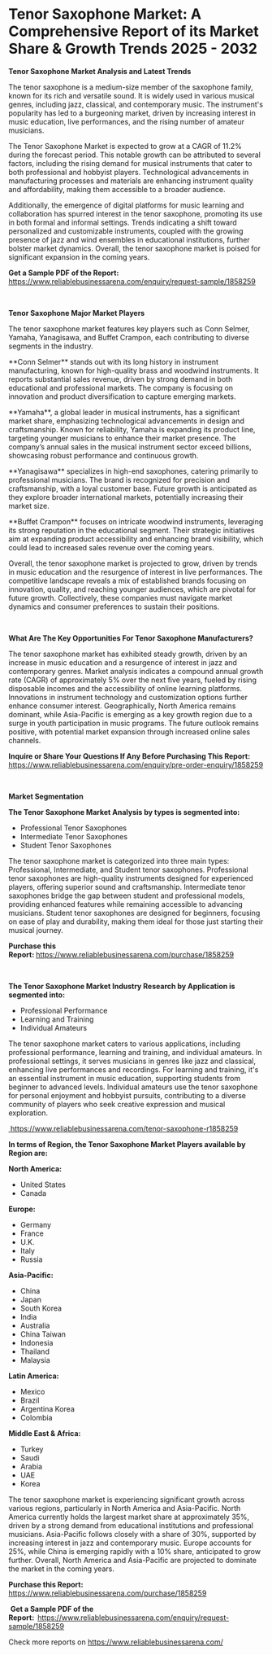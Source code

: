 <p><h1>Tenor Saxophone Market: A Comprehensive Report of its Market Share & Growth Trends 2025 - 2032</h1></p><p><strong>Tenor Saxophone Market Analysis and Latest Trends</strong></p>
<p><p>The tenor saxophone is a medium-size member of the saxophone family, known for its rich and versatile sound. It is widely used in various musical genres, including jazz, classical, and contemporary music. The instrument's popularity has led to a burgeoning market, driven by increasing interest in music education, live performances, and the rising number of amateur musicians.</p><p>The Tenor Saxophone Market is expected to grow at a CAGR of 11.2% during the forecast period. This notable growth can be attributed to several factors, including the rising demand for musical instruments that cater to both professional and hobbyist players. Technological advancements in manufacturing processes and materials are enhancing instrument quality and affordability, making them accessible to a broader audience.</p><p>Additionally, the emergence of digital platforms for music learning and collaboration has spurred interest in the tenor saxophone, promoting its use in both formal and informal settings. Trends indicating a shift toward personalized and customizable instruments, coupled with the growing presence of jazz and wind ensembles in educational institutions, further bolster market dynamics. Overall, the tenor saxophone market is poised for significant expansion in the coming years.</p></p>
<p><strong>Get a Sample PDF of the Report:&nbsp;</strong> <a href="https://www.reliablebusinessarena.com/enquiry/request-sample/1858259?utm_campaign=1932&utm_medium=2&utm_source=Github&utm_content=ia&utm_term=09022025&utm_id=tenor-saxophone">https://www.reliablebusinessarena.com/enquiry/request-sample/1858259</a></p>
<p>&nbsp;</p>
<p><strong>Tenor Saxophone Major Market Players</strong></p>
<p><p>The tenor saxophone market features key players such as Conn Selmer, Yamaha, Yanagisawa, and Buffet Crampon, each contributing to diverse segments in the industry. </p><p>**Conn Selmer** stands out with its long history in instrument manufacturing, known for high-quality brass and woodwind instruments. It reports substantial sales revenue, driven by strong demand in both educational and professional markets. The company is focusing on innovation and product diversification to capture emerging markets.</p><p>**Yamaha**, a global leader in musical instruments, has a significant market share, emphasizing technological advancements in design and craftsmanship. Known for reliability, Yamaha is expanding its product line, targeting younger musicians to enhance their market presence. The company’s annual sales in the musical instrument sector exceed billions, showcasing robust performance and continuous growth.</p><p>**Yanagisawa** specializes in high-end saxophones, catering primarily to professional musicians. The brand is recognized for precision and craftsmanship, with a loyal customer base. Future growth is anticipated as they explore broader international markets, potentially increasing their market size.</p><p>**Buffet Crampon** focuses on intricate woodwind instruments, leveraging its strong reputation in the educational segment. Their strategic initiatives aim at expanding product accessibility and enhancing brand visibility, which could lead to increased sales revenue over the coming years.</p><p>Overall, the tenor saxophone market is projected to grow, driven by trends in music education and the resurgence of interest in live performances. The competitive landscape reveals a mix of established brands focusing on innovation, quality, and reaching younger audiences, which are pivotal for future growth. Collectively, these companies must navigate market dynamics and consumer preferences to sustain their positions.</p></p>
<p>&nbsp;</p>
<p><strong>What Are The Key Opportunities For Tenor Saxophone Manufacturers?</strong></p>
<p><p>The tenor saxophone market has exhibited steady growth, driven by an increase in music education and a resurgence of interest in jazz and contemporary genres. Market analysis indicates a compound annual growth rate (CAGR) of approximately 5% over the next five years, fueled by rising disposable incomes and the accessibility of online learning platforms. Innovations in instrument technology and customization options further enhance consumer interest. Geographically, North America remains dominant, while Asia-Pacific is emerging as a key growth region due to a surge in youth participation in music programs. The future outlook remains positive, with potential market expansion through increased online sales channels.</p></p>
<p><strong>Inquire or Share Your Questions If Any Before Purchasing This Report:</strong> <a href="https://www.reliablebusinessarena.com/enquiry/pre-order-enquiry/1858259?utm_campaign=1932&utm_medium=2&utm_source=Github&utm_content=ia&utm_term=09022025&utm_id=tenor-saxophone">https://www.reliablebusinessarena.com/enquiry/pre-order-enquiry/1858259</a></p>
<p>&nbsp;</p>
<p><strong>Market Segmentation</strong></p>
<p><strong>The Tenor Saxophone Market Analysis by types is segmented into:</strong></p>
<p><ul><li>Professional Tenor Saxophones</li><li>Intermediate Tenor Saxophones</li><li>Student Tenor Saxophones</li></ul></p>
<p><p>The tenor saxophone market is categorized into three main types: Professional, Intermediate, and Student tenor saxophones. Professional tenor saxophones are high-quality instruments designed for experienced players, offering superior sound and craftsmanship. Intermediate tenor saxophones bridge the gap between student and professional models, providing enhanced features while remaining accessible to advancing musicians. Student tenor saxophones are designed for beginners, focusing on ease of play and durability, making them ideal for those just starting their musical journey.</p></p>
<p><strong>Purchase this Report:&nbsp;</strong><a href="https://www.reliablebusinessarena.com/purchase/1858259?utm_campaign=1932&utm_medium=2&utm_source=Github&utm_content=ia&utm_term=09022025&utm_id=tenor-saxophone">https://www.reliablebusinessarena.com/purchase/1858259</a></p>
<p>&nbsp;</p>
<p><strong>The Tenor Saxophone Market Industry Research by Application is segmented into:</strong></p>
<p><ul><li>Professional Performance</li><li>Learning and Training</li><li>Individual Amateurs</li></ul></p>
<p><p>The tenor saxophone market caters to various applications, including professional performance, learning and training, and individual amateurs. In professional settings, it serves musicians in genres like jazz and classical, enhancing live performances and recordings. For learning and training, it's an essential instrument in music education, supporting students from beginner to advanced levels. Individual amateurs use the tenor saxophone for personal enjoyment and hobbyist pursuits, contributing to a diverse community of players who seek creative expression and musical exploration.</p></p>
<p><a href="https://www.reliablebusinessarena.com/tenor-saxophone-r1858259?utm_campaign=1932&utm_medium=2&utm_source=Github&utm_content=ia&utm_term=09022025&utm_id=tenor-saxophone">&nbsp;https://www.reliablebusinessarena.com/tenor-saxophone-r1858259</a></p>
<p><strong>In terms of Region, the Tenor Saxophone Market Players available by Region are:</strong></p>
<p>
    <p> <strong> North America: </strong>
        <ul>
            <li>United States</li>
            <li>Canada</li>
        </ul>
        </p> 
    <p> <strong> Europe: </strong>
        <ul>
            <li>Germany</li>
            <li>France</li>
            <li>U.K.</li>
            <li>Italy</li>
            <li>Russia</li>
        </ul>
        </p> 
    <p> <strong> Asia-Pacific: </strong>
        <ul>
            <li>China</li>
            <li>Japan</li>
            <li>South Korea</li>
            <li>India</li>
            <li>Australia</li>
            <li>China Taiwan</li>
            <li>Indonesia</li>
            <li>Thailand</li>
            <li>Malaysia</li>
        </ul>
        </p> 
    <p> <strong> Latin America: </strong>
        <ul>
            <li>Mexico</li>
            <li>Brazil</li>
            <li>Argentina Korea</li>
            <li>Colombia</li>
        </ul>
        </p> 
    <p> <strong> Middle East & Africa: </strong>
        <ul>
            <li>Turkey</li>
            <li>Saudi</li>
            <li>Arabia</li>
            <li>UAE</li>
            <li>Korea</li>
        </ul>
    </p>
    </p>
<p><p>The tenor saxophone market is experiencing significant growth across various regions, particularly in North America and Asia-Pacific. North America currently holds the largest market share at approximately 35%, driven by a strong demand from educational institutions and professional musicians. Asia-Pacific follows closely with a share of 30%, supported by increasing interest in jazz and contemporary music. Europe accounts for 25%, while China is emerging rapidly with a 10% share, anticipated to grow further. Overall, North America and Asia-Pacific are projected to dominate the market in the coming years.</p></p>
<p><strong>Purchase this Report: </strong><a href="https://www.reliablebusinessarena.com/purchase/1858259?utm_campaign=1932&utm_medium=2&utm_source=Github&utm_content=ia&utm_term=09022025&utm_id=tenor-saxophone">https://www.reliablebusinessarena.com/purchase/1858259</a></p>
<p>&nbsp;<strong>Get a Sample PDF of the Report:&nbsp;&nbsp;</strong><a href="https://www.reliablebusinessarena.com/enquiry/request-sample/1858259?utm_campaign=1932&utm_medium=2&utm_source=Github&utm_content=ia&utm_term=09022025&utm_id=tenor-saxophone">https://www.reliablebusinessarena.com/enquiry/request-sample/1858259</a></p>
<p><strong></strong></p>
<p>Check more reports on <a href="https://www.reliablebusinessarena.com/?utm_campaign=1932&utm_medium=2&utm_source=Github&utm_content=ia&utm_term=09022025&utm_id=tenor-saxophone">https://www.reliablebusinessarena.com/</a></p>